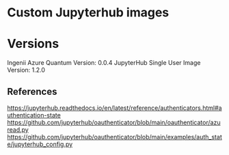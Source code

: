 # Custom Jupyterhub images

# Versions

Ingenii Azure Quantum Version: 0.0.4
JupyterHub Single User Image Version: 1.2.0

## References

https://jupyterhub.readthedocs.io/en/latest/reference/authenticators.html#authentication-state
https://github.com/jupyterhub/oauthenticator/blob/main/oauthenticator/azuread.py
https://github.com/jupyterhub/oauthenticator/blob/main/examples/auth_state/jupyterhub_config.py

